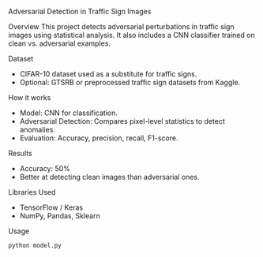Adversarial Detection in Traffic Sign Images

Overview
This project detects adversarial perturbations in traffic sign images using statistical analysis. It also includes a CNN classifier trained on clean vs. adversarial examples.

Dataset
- CIFAR-10 dataset used as a substitute for traffic signs.
- Optional: GTSRB or preprocessed traffic sign datasets from Kaggle.

How it works
- Model: CNN for classification.
- Adversarial Detection: Compares pixel-level statistics to detect anomalies.
- Evaluation: Accuracy, precision, recall, F1-score.

Results
- Accuracy: 50%
- Better at detecting clean images than adversarial ones.

Libraries Used
- TensorFlow / Keras
- NumPy, Pandas, Sklearn

Usage
```bash
python model.py
